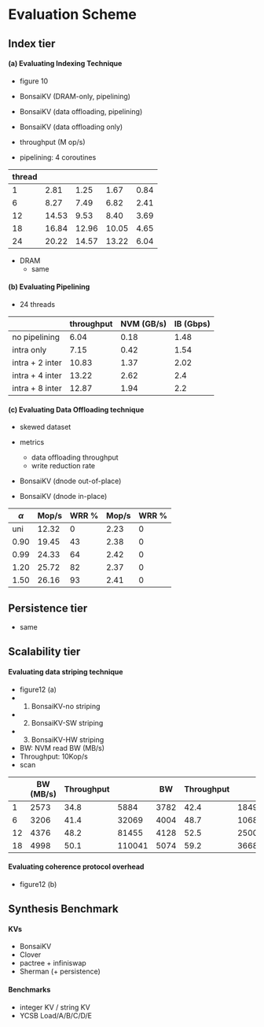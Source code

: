 # Evaluation Scheme

## Index tier

####    (a) Evaluating Indexing Technique

+ figure 10
+ BonsaiKV (DRAM-only, pipelining)
+ BonsaiKV (data offloading, pipelining)
+ BonsaiKV (data offloading only)

+ throughput (M op/s)
+ pipelining: 4 coroutines

| thread |       |       |       |      |
| ------ | ----- | ----- | ----- | ---- |
| 1      | 2.81  | 1.25  | 1.67  | 0.84 |
| 6      | 8.27  | 7.49  | 6.82  | 2.41 |
| 12     | 14.53 | 9.53  | 8.40  | 3.69 |
| 18     | 16.84 | 12.96 | 10.05 | 4.65 |
| 24     | 20.22 | 14.57 | 13.22 | 6.04 |

+ DRAM
  + same

#### (b) Evaluating Pipelining

+ 24 threads

|                 | throughput | NVM (GB/s) | IB (Gbps) |
| --------------- | ---------- | ---------- | --------- |
| no pipelining   | 6.04       | 0.18       | 1.48      |
| intra only      | 7.15       | 0.42       | 1.54      |
| intra + 2 inter | 10.83      | 1.37       | 2.02      |
| intra + 4 inter | 13.22      | 2.62       | 2.4       |
| intra + 8 inter | 12.87      | 1.94       | 2.2       |

#### (c) Evaluating Data Offloading technique

+ skewed dataset
+ metrics
  + data offloading throughput
  + write reduction rate

+ BonsaiKV (dnode out-of-place)
+ BonsaiKV (dnode in-place)

| $\alpha$ | Mop/s | WRR % | Mop/s | WRR % |
| -------- | ----- | ----- | ----- | ----- |
| uni      | 12.32 | 0     | 2.23  | 0     |
| 0.90     | 19.45 | 43    | 2.38  | 0     |
| 0.99     | 24.33 | 64    | 2.42  | 0     |
| 1.20     | 25.72 | 82    | 2.37  | 0     |
| 1.50     | 26.16 | 93    | 2.41  | 0     |

## Persistence tier

+ same

## Scalability tier

#### Evaluating data striping technique

+ figure12 (a)
+ 1. BonsaiKV-no striping
+ 2. BonsaiKV-SW striping
+ 3. BonsaiKV-HW striping
+ BW: NVM read BW (MB/s)
+ Throughput: 10Kop/s
+ scan

|      | BW (MB/s) | Throughput |        | BW   | Throughput |         | BW   | Throughput |        |
| ---- | --------- | ---------- | ------ | ---- | ---------- | ------- | ---- | ---------- | ------ |
| 1    | 2573      | 34.8       | 5884   | 3782 | 42.4       | 184992  | 5943 | 70.1       | 11885  |
| 6    | 3206      | 41.4       | 32069  | 4004 | 48.7       | 1068045 | 7126 | 95.4       | 73898  |
| 12   | 4376      | 48.2       | 81455  | 4128 | 52.5       | 2500394 | 8027 | 100.2      | 166367 |
| 18   | 4998      | 50.1       | 110041 | 5074 | 59.2       | 3668310 | 9984 | 127.6      | 358338 |

#### Evaluating coherence protocol overhead

+ figure12 (b)



## Synthesis Benchmark

#### KVs

+ BonsaiKV
+ Clover
+ pactree + infiniswap
+ Sherman (+ persistence)

#### Benchmarks

+ integer KV / string KV
+ YCSB Load/A/B/C/D/E

